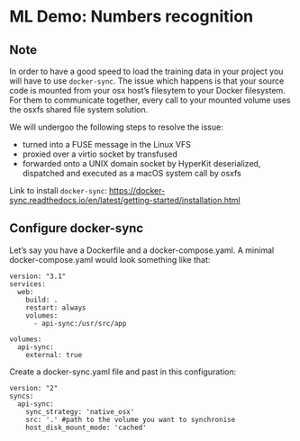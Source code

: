 # ML Demo: Numbers recognition

## Note
In order to have a good speed to load the training data in your project you will have to use 
`docker-sync`.
The issue which happens is that your source code is mounted from your osx host’s filesytem to your Docker filesystem. 
For them to communicate together, every call to your mounted volume uses the osxfs shared file system solution.

We will undergoo the following steps to resolve the issue:
- turned into a FUSE message in the Linux VFS
- proxied over a virtio socket by transfused
- forwarded onto a UNIX domain socket by HyperKit
deserialized, dispatched and executed as a macOS system call by osxfs

Link to install `docker-sync`: https://docker-sync.readthedocs.io/en/latest/getting-started/installation.html

## Configure docker-sync

Let’s say you have a Dockerfile and a docker-compose.yaml. A minimal docker-compose.yaml would look something like that:
```
version: "3.1"
services:
  web:
    build: .
    restart: always
    volumes:
      - api-sync:/usr/src/app

volumes:
  api-sync:
    external: true
```

Create a docker-sync.yaml file and past in this configuration:
```
version: "2"
syncs:
  api-sync:
    sync_strategy: 'native_osx'
    src: '.' #path to the volume you want to synchronise
    host_disk_mount_mode: 'cached'
```
